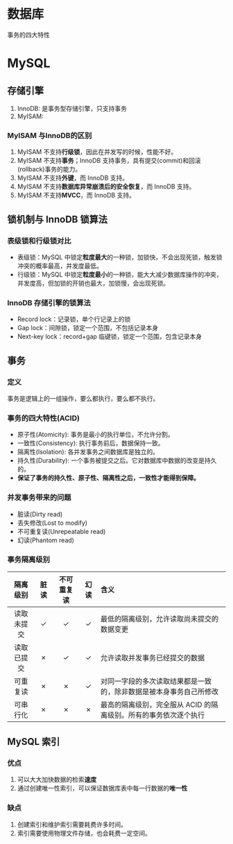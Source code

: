 # 数据库
事务的四大特性

# MySQL
## 存储引擎
1. InnoDB: 是事务型存储引擎，只支持事务
2. MyISAM: 

### MyISAM 与InnoDB的区别
1. MyISAM 不支持**行级锁**，因此在并发写的时候，性能不好。
2. MyISAM 不支持**事务**；InnoDB 支持事务，具有提交(commit)和回滚(rollback)事务的能力。
3. MyISAM 不支持**外键**，而 InnoDB 支持。
4. MyISAM 不支持**数据库异常崩溃后的安全恢复**，而 InnoDB 支持。
5. MyISAM 不支持**MVCC**，而 InnoDB 支持。

## 锁机制与 InnoDB 锁算法
### 表级锁和行级锁对比
- 表级锁：MySQL 中锁定**粒度最大**的一种锁，加锁快，不会出现死锁，触发锁冲突的概率最高，并发度最低。
- 行级锁：MySQL 中锁定**粒度最小**的一种锁，能大大减少数据库操作的冲突，并发度高，但加锁的开销也最大，加锁慢，会出现死锁。

### InnoDB 存储引擎的锁算法
- Record lock：记录锁，单个行记录上的锁
- Gap lock：间隙锁，锁定一个范围，不包括记录本身
- Next-key lock：record+gap 临键锁，锁定一个范围，包含记录本身

## 事务
### 定义
事务是逻辑上的一组操作，要么都执行，要么都不执行。

### 事务的四大特性(ACID)
- 原子性(Atomicity):  事务是最小的执行单位，不允许分割。
- 一致性(Consistency): 执行事务前后，数据保持一致。
- 隔离性(Isolation): 各并发事务之间数据库是独立的。
- 持久性(Durability): 一个事务被提交之后。它对数据库中数据的改变是持久的。
- **保证了事务的持久性、原子性、隔离性之后，一致性才能得到保障。**

### 并发事务带来的问题
- 脏读(Dirty read)
- 丢失修改(Lost to modify)
- 不可重复读(Unrepeatable read)
- 幻读(Phantom read)

### 事务隔离级别
隔离级别|脏读|不可重复读|幻读|含义
:-----:|:--:|:-------:|:--:|:--
读取未提交|&check;|&check;|&check;|最低的隔离级别，允许读取尚未提交的数据变更
读取已提交|&cross;|&check;|&check;|允许读取并发事务已经提交的数据
可重复读|&cross;|&cross;|&check;|对同一字段的多次读取结果都是一致的，除非数据是被本身事务自己所修改
可串行化|&cross;|&cross;|&cross;|最高的隔离级别，完全服从 ACID 的隔离级别。所有的事务依次逐个执行

## MySQL 索引
### 优点
1. 可以大大加快数据的检索**速度**
2. 通过创建唯一性索引，可以保证数据库表中每一行数据的**唯一性**

### 缺点
1. 创建索引和维护索引需要耗费许多时间。
2. 索引需要使用物理文件存储，也会耗费一定空间。